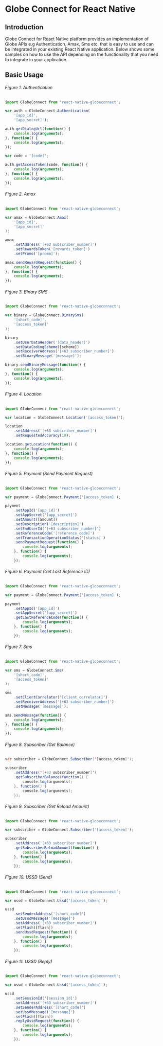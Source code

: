 # Globe Connect for React Native

## Introduction
Globe Connect for React Native platform provides an implementation of Globe APIs e.g Authentication, Amax,
Sms etc. that is easy to use and can be integrated in your existing React Native application. Below shows
some samples on how to use the API depending on the functionality that you need to integrate in your
application.

## Basic Usage

###### Figure 1. Authentication

```js
import GlobeConnect from 'react-native-globeconnect';

var auth = GlobeConnect.Authentication(
    '[app_id]',
    '[app_secret]');

auth.getDialogUrl(function() {
    console.log(arguments);
}, function() {
    console.log(arguments);
});

var code = '[code]';

auth.getAccessToken(code, function() {
    console.log(arguments);
}, function() {
    console.log(arguments);
});
```

###### Figure 2. Amax

```js
import GlobeConnect from 'react-native-globeconnect';

var amax = GlobeConnect.Amax(
    '[app_id]',
    '[app_secret]'
);

amax
    .setAddress('[+63 subscriber_number]')
    .setRewardsToken('[rewards_token]')
    .setPromo('[promo]');

amax.sendRewardRequest(function() {
    console.log(arguments);
}, function() {
    console.log(arguments);
});
```

###### Figure 3. Binary SMS

```js
import GlobeConnect from 'react-native-globeconnect';

var binary = GlobeConnect.BinarySms(
    '[short_code]',
    '[access_token]'
);

binary
    .setUserDataHeader('[data_header]')
    .setDataCodingScheme([scheme])
    .setReceiverAddress('[+63 subscriber_number]')
    .setBinaryMessage('[message]');

binary.sendBinaryMessage(function() {
    console.log(arguments);
}, function() {
    console.log(arguments);
});
```

###### Figure 4. Location

```js
import GlobeConnect from 'react-native-globeconnect';

var location = GlobeConnect.Location('[access_token]');

location
    .setAddress('[+63 subscriber_number]')
    .setRequestedAccuracy(10);

location.getLocation(function() {
    console.log(arguments);
}, function() {
    console.log(arguments);
});
```

###### Figure 5. Payment (Send Payment Request)

```js
import GlobeConnect from 'react-native-globeconnect';

var payment = GlobeConnect.Payment('[access_token]');

payment
    .setAppId('[app_id]')
    .setAppSecret('[app_secret]')
    .setAmount([amount])
    .setDescription('[description]')
    .setEndUserId('[+63 subscriber_number]')
    .setReferenceCode('[reference_code]')
    .setTransactionOperationStatus('[status]')
    .sendPaymentRequest(function() {
        console.log(arguments);
    }, function() {
        console.log(arguments);
    });
```

###### Figure 6. Payment (Get Last Reference ID)

```js
import GlobeConnect from 'react-native-globeconnect';

var payment = GlobeConnect.Payment('[access_token]');

payment
    .setAppId('[app_id]')
    .setAppSecret('[app_secret]')
    .getLastReferenceCode(function() {
        console.log(arguments);
    }, function() {
        console.log(arguments);
    });
```

###### Figure 7. Sms

```js
import GlobeConnect from 'react-native-globeconnect';

var sms = GlobeConnect.Sms(
    '[short_code]',
    '[access_token]'
);

sms
    .setClientCorrelator('[client_correlator]')
    .setReceiverAddress('[+63 subscriber_number]')
    .setMessage('[message]');

sms.sendMessage(function() {
    console.log(arguments);
}, function() {
    console.log(arguments);
});
```

###### Figure 8. Subscriber (Get Balance)

```java
var subscriber = GlobeConnect.Subscriber('[access_token]');

subscriber
    .setAddress('[+63 subscriber_number]')
    .getSubscriberBalance(function() {
        console.log(arguments);
    }, function() {
        console.log(arguments);
    });
```

###### Figure 9. Subscriber (Get Reload Amount)

```js
import GlobeConnect from 'react-native-globeconnect';

var subscriber = GlobeConnect.Subscriber('[access_token]');

subscriber
    .setAddress('[+63 subscriber_number]')
    .getSubscriberReloadAmount(function() {
        console.log(arguments);
    }, function() {
        console.log(arguments);
    });
```

###### Figure 10. USSD (Send)

```js
import GlobeConnect from 'react-native-globeconnect';

var ussd = GlobeConnect.Ussd('[access_token]');

ussd
    .setSenderAddress('[short_code]')
    .setUssdMessage('[message]')
    .setAddress('[+63 subscriber_number]')
    .setFlash([flash])
    .sendUssdRequest(function() {
        console.log(arguments);
    }, function() {
        console.log(arguments);
    });
```

###### Figure 11. USSD (Reply)

```js
import GlobeConnect from 'react-native-globeconnect';

var ussd = GlobeConnect.Ussd('[access_token]');

ussd
    .setSessionId('[session_id]')
    .setAddress('[+63 subscriber_number]')
    .setSenderAddress('[short_code]')
    .setUssdMessage('[message]')
    .setFlash([flash])
    .replyUssdRequest(function() {
        console.log(arguments);
    }, function() {
        console.log(arguments);
    });
```
